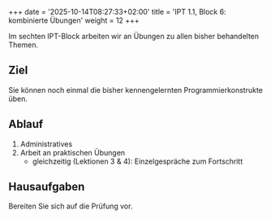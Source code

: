 +++
date = '2025-10-14T08:27:33+02:00'
title = 'IPT 1.1, Block 6: kombinierte Übungen'
weight = 12
+++

Im sechten IPT-Block arbeiten wir an Übungen zu allen bisher behandelten Themen.

## Ziel

Sie können noch einmal die bisher kennengelernten Programmierkonstrukte üben.

## Ablauf

1. Administratives
2. Arbeit an praktischen Übungen
    - gleichzeitig (Lektionen 3 & 4): Einzelgespräche zum Fortschritt

## Hausaufgaben

Bereiten Sie sich auf die Prüfung vor.